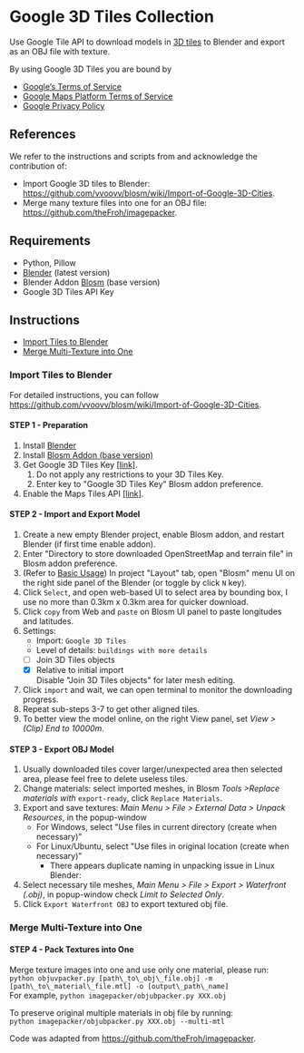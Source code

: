 # Google 3D Tiles Collection
Use Google Tile API to download models in [3D tiles](https://developers.google.com/maps/documentation/tile/3d-tiles) to Blender and export as an OBJ file with texture.

By using Google 3D Tiles you are bound by
- [Google’s Terms of Service](http://www.google.com/intl/en/policies/terms)
- [Google Maps Platform Terms of Service](https://cloud.google.com/maps-platform/terms)
- [Google Privacy Policy](http://www.google.com/policies/privacy)


<!--## Table of Contents-->

## References
We refer to the instructions and scripts from and acknowledge the contribution of:
- Import Google 3D tiles to Blender: https://github.com/vvoovv/blosm/wiki/Import-of-Google-3D-Cities.
- Merge many texture files into one for an OBJ file: https://github.com/theFroh/imagepacker.

## Requirements
- Python, Pillow
- [Blender](https://www.blender.org/) (latest version)
- Blender Addon [Blosm](https://prochitecture.gumroad.com/l/blender-osm)  (base version)
- Google 3D Tiles API Key

## Instructions
- [Import Tiles to Blender](#import-tiles-to-blender)
- [Merge Multi-Texture into One](#merge-multi-texture-into-one)
### Import Tiles to Blender
For detailed instructions, you can follow https://github.com/vvoovv/blosm/wiki/Import-of-Google-3D-Cities.

#### STEP 1 - Preparation
1. Install [Blender](https://www.blender.org/) 
2. Install [Blosm Addon (base version)](https://prochitecture.gumroad.com/l/blender-osm)  
3. Get Google 3D Tiles Key [[link]](https://developers.google.com/maps/documentation/tile/get-api-key).
    1. Do not apply any restrictions to your 3D Tiles Key.
    2. Enter key to "Google 3D Tiles Key" Blosm addon preference.
4. Enable the Maps Tiles API [[link]](https://developers.google.com/maps/documentation/tile/cloud-setup#enabling-apis).

#### STEP 2 - Import and Export Model
1. Create a new empty Blender project, enable Blosm addon, and restart Blender (if first time enable addon).
2. Enter "Directory to store downloaded OpenStreetMap and terrain file" in Blosm addon preference.
3. (Refer to [Basic Usage](https://github.com/vvoovv/blosm/wiki/Import-of-Google-3D-Cities#basic-usage))
In project "Layout" tab, open "Blosm" menu UI on the right side panel of the Blender (or toggle by click ``N`` key).
4. Click `Select`, and open web-based UI to select area by bounding box, I use no more than 0.3km x 0.3km area for quicker download.
5. Click `copy` from Web and `paste` on Blosm UI panel to paste longitudes and latitudes.
6. Settings:
    - Import: `Google 3D Tiles`
    - Level of details: `buildings with more details`
    - [ ] Join 3D Tiles objects
    - [x] Relative to initial import
   <br>Disable "Join 3D Tiles objects" for later mesh editing.
7. Click `import` and wait, we can open terminal to monitor the downloading progress.
8. Repeat sub-steps 3-7 to get other aligned tiles.
9. To better view the model online, on the right View panel, set _View > (Clip) End to 10000m_.

#### STEP 3 - Export OBJ Model
1. Usually downloaded tiles cover larger/unexpected area then selected area, please feel free to delete useless tiles.
2. Change materials: select imported meshes, in Blosm *Tools >Replace materials with* `export-ready`, click `Replace Materials`.
3. Export and save textures: _Main Menu > File > External Data > Unpack Resources_, in the popup-window
   - For Windows, select "Use files in current directory (create when necessary)"
   - For Linux/Ubuntu, select "Use files in original location (create when necessary)"
       - There appears duplicate naming in unpacking issue in Linux Blender:
4. Select necessary tile meshes, _Main Menu > File > Export > Waterfront (.obj)_, in popup-window check _Limit to Selected Only_.
5. Click `Export Waterfront OBJ` to export textured obj file.
 
### Merge Multi-Texture into One
#### STEP 4 - Pack Textures into One
Merge texture images into one and use only one material, please run: <br>
``python objuvpacker.py [path\_to\_obj\_file.obj] -m [path\_to\_material\_file.mtl] -o [output\_path\_name]
``
<br>
For example,
``
python imagepacker/objubpacker.py XXX.obj
``

To preserve original multiple materials in obj file by running: <br>
``
python imagepacker/objubpacker.py XXX.obj --multi-mtl
``

Code was adapted from https://github.com/theFroh/imagepacker.
